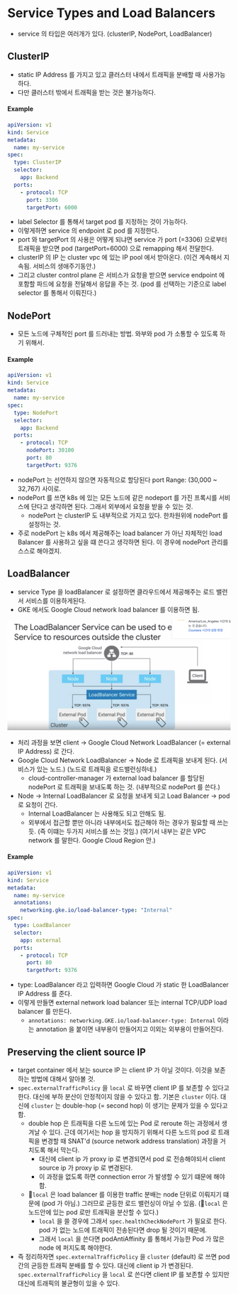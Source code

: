 # Service Types and Load Balancers

- service 의 타입은 여러개가 있다. (clusterIP, NodePort, LoadBalancer)

## ClusterIP 

- static IP Address 를 가지고 있고 클러스터 내에서 트래픽을 분배할 때 사용가능하다. 
- 다만 클러스터 밖에서 트래픽을 받는 것은 불가능하다.

#### Example 

````yaml
apiVersion: v1 
kind: Service 
metadata: 
  name: my-service 
spec: 
  type: ClusterIP
  selector: 
    app: Backend 
  ports: 
    - protocol: TCP 
      port: 3306
      targetPort: 6000
````

- label Selector 를 통해서 target pod 를 지정하는 것이 가능하다.
- 이렇게하면 service 의 endpoint 로 pod 를 지정한다.
- port 와 targetPort 의 사용은 어떻게 되냐면 service 가 port (=3306) 으로부터 트래픽을 받으면 pod (targetPort=6000) 으로 remapping 해서 전달한다. 
- clusterIP 의 IP 는 cluster vpc 에 있는 IP pool 에서 받아온다. (이건 계속해서 지속됨. 서비스의 생애주기동안.)
- 그리고 cluster control plane 은 서비스가 요청을 받으면 service endpoint 에 포함할 파드에 요청을 전달해서 응답을 주는 것. (pod 를 선택하는 기준으로 label selector 를 통해서 이뤄진다.)

## NodePort 

- 모든 노드에 구체적인 port 를 드러내는 방법. 와부와 pod 가 소통할 수 있도록 하기 위해서. 

#### Example 

````yaml
apiVersion: v1 
kind: Service 
metadata: 
  name: my-service 
spec: 
  type: NodePort 
  selector: 
    app: Backend 
  ports: 
    - protocol: TCP
      nodePort: 30100 
      port: 80
      targetPort: 9376
````

- nodePort 는 선언하지 않으면 자동적으로 할당된다 port Range: (30,000 ~ 32,767) 사이로. 
- nodePort 를 쓰면 k8s 에 있는 모든 노드에 같은 nodeport 를 가진 프록시를 서비스에 단다고 생각하면 된다. 그래서 외부에서 요청을 받을 수 있는 것.
  - nodePort 는 clusterIP 도 내부적으로 가지고 있다. 한차원위에 nodePort 를 설정하는 것.   
- 주로 nodePort 는 k8s 에서 제공해주는 load balancer 가 아닌 자체적인 load Balancer 를 사용하고 싶을 떄 쓴다고 생각하면 된다. 이 경우에 nodePort 관리를 스스로 해야겠지. 

## LoadBalancer 

- service Type 을 loadBalancer 로 설정하면 클라우드에서 제공해주는 로드 밸런서 서비스를 이용하게된다.
- GKE 에서도 Google Cloud network load balancer 를 이용하면 됨. 

![](./images/gke-loadbalancer.png)

- 처리 과정을 보면 client -> Google Cloud Network LoadBalancer (= external IP Address) 로 간다.
- Google Cloud Network LoadBalancer -> Node 로 트래픽을 보내게 된다. (서비스가 있는 노드.) (노드로 트래픽을 로드밸런싱하네.)
  - cloud-controller-manager 가 external load balancer 를 할당된 nodePort 로 트래픽을 보내도록 하는 것. (내부적으로 nodePort 를 쓴다.) 
- Node -> Internal LoadBalancer 로 요청을 보내게 되고 Load Balancer -> pod 로 요청이 간다.
  - Internal LoadBalancer 는 사용해도 되고 안해도 됨. 
  - 외부에서 접근할 뿐만 아니라 내부에서도 접근해야 하는 경우가 필요할 때 쓰는듯. (즉 이떄는 두가지 서비스를 쓰는 것임.) (여기서 내부는 같은 VPC network 를 말한다. Google Cloud Region 안.)  

#### Example 

````yaml
apiVersion: v1 
kind: Service 
metadata: 
  name: my-service
  annotations:
    networking.gke.io/load-balancer-type: "Internal"
spec: 
  type: LoadBalancer 
  selector: 
    app: external  
  ports: 
    - protocol: TCP
      port: 80
      targetPort: 9376
````

- type: LoadBalancer 라고 입력하면 Google Cloud 가 static 한 LoadBalancer IP Address 를 준다. 
- 이렇게 만들면 external network load balancer 또는 internal TCP/UDP load balancer 를 만든다. 
  - `annotations: networking.GKE.io/load-balancer-type: Internal` 이라는 annotation 을 붙이면 내부용이 만들어지고 이외는 외부용이 만들어진다.
  
## Preserving the client source IP 

- target container 에서 보는 source IP 는 client IP 가 아닐 것이다. 이것을 보존하는 방법에 대해서 알아볼 것. 
- `spec.externalTrafficPolicy` 을 `local` 로 바꾸면 client IP 를 보존할 수 있다고 한다. 대신에 부하 분산이 안정적이지 않을 수 있다고 함. 기본은 `cluster` 이다.
대신에 `cluster` 는 double-hop (= second hop) 이 생기는 문제가 있을 수 있다고 함.
  - double hop 은 트래픽을 다른 노드에 있는 Pod 로 reroute 하는 과정에서 생겨날 수 있다. 근데 여기서는 hop 을 방지하기 위해서 다른 노드의 pod 로 트래픽을 변경할 때 SNAT'd (source network address translation) 과정을 거치도록 해서 막는다. 
    - 대신에 client ip 가 proxy ip 로 변경되면서 pod 로 전송해야되서 client source ip 가 proxy ip 로 변경된다. 
    - 이 과정을 없도록 하면 connection error 가 발생할 수 있기 떄문에 해야함.     
  - ￿`local` 은 load balancer 를 이용한 traffic 분배는 node 단위로 이뤄지기 떄문에 (pod 가 아님.) 그러므로 균등한 로드 밸런싱이 아닐 수 있음. (￿`local` 은 노드안에 있는 pod 로만 트래픽을 분산할 수 있다.)
    - `local` 을 쓸 경우에 그래서 `spec.healthCheckNodePort` 가 필요로 한다. pod 가 없는 노드에 트래픽이 전송된다면 drop 될 것이기 때문에.   
    - 그래서 `local` 을 쓴다면 podAntiAffinity 를 통해서 가능한 Pod 가 많은 node 에 퍼지도록 해야한다. 
- 즉 정리하자면 `spec.externalTrafficPolicy` 을 `cluster` (default) 로 쓰면 pod 간의 균등한 트래픽 분배를 할 수 있다. 대신에 client ip 가 변경된다.  
`spec.externalTrafficPolicy` 을 `local` 로 쓴다면 client IP 를 보존할 수 있지만 대신에 트래픽의 불균형이 있을 수 있다. 